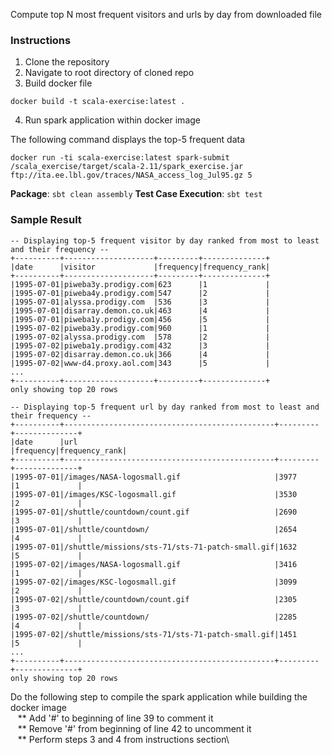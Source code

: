 Compute top N most frequent visitors and urls by day from downloaded file

### Instructions
1. Clone the repository
2. Navigate to root directory of cloned repo
3. Build docker file

  ```docker build -t scala-exercise:latest .```

4. Run spark application within docker image

  The following command displays the top-5 frequent data

  ```docker run -ti scala-exercise:latest spark-submit /scala_exercise/target/scala-2.11/spark_exercise.jar ftp://ita.ee.lbl.gov/traces/NASA_access_log_Jul95.gz 5```

**Package**: ```sbt clean assembly```
**Test Case Execution**: ```sbt test```

### Sample Result

```
-- Displaying top-5 frequent visitor by day ranked from most to least and their frequency --
+----------+--------------------+---------+--------------+
|date      |visitor             |frequency|frequency_rank|
+----------+--------------------+---------+--------------+
|1995-07-01|piweba3y.prodigy.com|623      |1             |
|1995-07-01|piweba4y.prodigy.com|547      |2             |
|1995-07-01|alyssa.prodigy.com  |536      |3             |
|1995-07-01|disarray.demon.co.uk|463      |4             |
|1995-07-01|piweba1y.prodigy.com|456      |5             |
|1995-07-02|piweba3y.prodigy.com|960      |1             |
|1995-07-02|alyssa.prodigy.com  |578      |2             |
|1995-07-02|piweba1y.prodigy.com|432      |3             |
|1995-07-02|disarray.demon.co.uk|366      |4             |
|1995-07-02|www-d4.proxy.aol.com|343      |5             |
...
+----------+--------------------+---------+--------------+
only showing top 20 rows

-- Displaying top-5 frequent url by day ranked from most to least and their frequency --
+----------+-----------------------------------------------+---------+--------------+
|date      |url                                            |frequency|frequency_rank|
+----------+-----------------------------------------------+---------+--------------+
|1995-07-01|/images/NASA-logosmall.gif                     |3977     |1             |
|1995-07-01|/images/KSC-logosmall.gif                      |3530     |2             |
|1995-07-01|/shuttle/countdown/count.gif                   |2690     |3             |
|1995-07-01|/shuttle/countdown/                            |2654     |4             |
|1995-07-01|/shuttle/missions/sts-71/sts-71-patch-small.gif|1632     |5             |
|1995-07-02|/images/NASA-logosmall.gif                     |3416     |1             |
|1995-07-02|/images/KSC-logosmall.gif                      |3099     |2             |
|1995-07-02|/shuttle/countdown/count.gif                   |2305     |3             |
|1995-07-02|/shuttle/countdown/                            |2285     |4             |
|1995-07-02|/shuttle/missions/sts-71/sts-71-patch-small.gif|1451     |5             |
...
+----------+-----------------------------------------------+---------+--------------+
only showing top 20 rows
```

Do the following step to compile the spark application while building the docker image\
  &nbsp;&nbsp;&nbsp;** Add '#' to beginning of line 39 to comment it\
  &nbsp;&nbsp;&nbsp;** Remove '#' from beginning of line 42 to uncomment it\
  &nbsp;&nbsp;&nbsp;** Perform steps 3 and 4 from instructions section\
